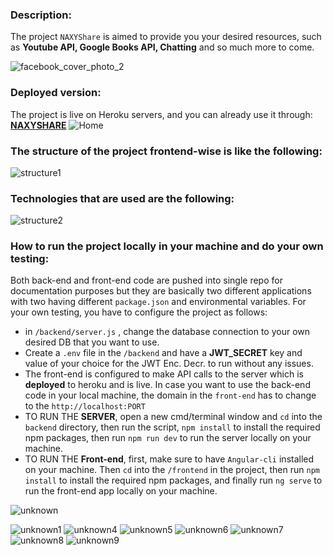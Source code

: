 
### Description:

The project `NAXYShare` is aimed to provide you your desired resources, such as **Youtube API, Google Books API, Chatting** and so much more to come.

![facebook_cover_photo_2](https://user-images.githubusercontent.com/67411717/184535527-1ac2470e-c791-47fa-bb78-ecab05f74fb3.png)

### Deployed version:
The project is live on Heroku servers, and you can already use it through: **[NAXYSHARE](https://naxyshare.herokuapp.com/home)**
![Home](https://user-images.githubusercontent.com/67411717/184536452-0bfb26d2-6331-4004-b855-0cf0251af201.png)

### The structure of the project frontend-wise is like the following:
![structure1](https://user-images.githubusercontent.com/67411717/184538909-70bf358e-a215-4326-a1f3-4017ab165132.png)

### Technologies that are used are the following:
![structure2](https://user-images.githubusercontent.com/67411717/184539069-b84dd3a6-0158-4930-aa77-bc5137b704a6.png)

### How to run the project locally in your machine and do your own testing:
Both back-end and front-end code are pushed into single repo for documentation purposes but they are basically two different applications with two having different `package.json` and environmental variables. For your own testing, you have to configure the project as follows:
- in `/backend/server.js` , change the database connection to your own desired DB that you want to use.
- Create a `.env` file in the `/backend` and have a **JWT_SECRET** key and value of your choice for the JWT Enc. Decr. to run without any issues.
- The front-end is configured to make API calls to the server which is **deployed** to heroku and is live. In case you want to use the back-end code in your local machine, the domain in the `front-end` has to change to the `http://localhost:PORT`
- TO RUN THE **SERVER**, open a new cmd/terminal window and `cd` into the `backend` directory, then run the script, `npm install` to install the required npm packages, then run `npm run dev` to run the server locally on your machine.
- TO RUN THE **Front-end**, first, make sure to have `Angular-cli` installed on your machine. Then `cd` into the `/frontend` in the project, then run `npm install` to install the required npm packages, and finally run `ng serve` to run the front-end app locally on your machine.

![unknown](https://user-images.githubusercontent.com/67411717/184536438-22b0d2a7-b532-4e8d-beb7-8073c579e6fb.png)

![unknown1](https://user-images.githubusercontent.com/67411717/184536446-0198fd7c-505c-469a-8004-87ee2a602af3.png)
![unknown4](https://user-images.githubusercontent.com/67411717/184536455-69c57876-e691-47c1-aee1-302353d92101.png)
![unknown5](https://user-images.githubusercontent.com/67411717/184536460-2a188c3a-fb51-4c08-9f3a-29fe3c2357e2.png)
![unknown6](https://user-images.githubusercontent.com/67411717/184536462-6ec9b5a1-13b9-4fa0-9937-ea61166bcb60.png)
![unknown7](https://user-images.githubusercontent.com/67411717/184536466-4db453e5-5bc4-400f-adf3-af4826a7fa37.png)
![unknown8](https://user-images.githubusercontent.com/67411717/184536467-caaa8006-f5ab-4109-83ee-202b3406ab61.png)
![unknown9](https://user-images.githubusercontent.com/67411717/184536471-843987f2-974c-48bb-b21f-bfe583bd9242.png)



